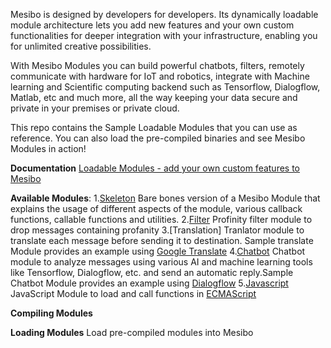 Mesibo is designed by developers for developers. Its dynamically loadable module architecture lets you add new features and your own custom functionalities for deeper integration with your infrastructure, enabling you for unlimited creative possibilities.

With Mesibo Modules you can build powerful chatbots, filters, remotely communicate with hardware for IoT and robotics, integrate with Machine learning and Scientific computing backend such as Tensorflow, Dialogflow, Matlab, etc and much more, all the way keeping your data secure and private in your premises or private cloud.

This repo contains the Sample Loadable Modules that you can use as reference. You can also load the pre-compiled binaries and see Mesibo Modules in action!

**Documentation** [Loadable Modules - add your own custom features to Mesibo](https://mesibo.com/documentation/loadable-modules/)

**Available Modules**:
1.[Skeleton]() Bare bones version of a Mesibo Module that explains the usage of different aspects of the module, various callback functions, callable functions and utilities. 
2.[Filter]() Profinity filter module to drop messages containing profanity
3.[Translation] Tranlator module to translate each message before sending it to destination. Sample translate Module provides an example using [Google Translate](https://cloud.google.com/translate)
4.[Chatbot]() Chatbot module to analyze messages using various AI and machine learning tools like Tensorflow, Dialogflow, etc. and send an automatic reply.Sample Chatbot Module provides an example using [Dialogflow](https://dialogflow.com)
5.[Javascript]() JavaScript Module to load and call functions in [ECMAScript](http://www.ecma-international.org/ecma-262/5.1/)

**Compiling Modules**

**Loading Modules**
Load pre-compiled modules into Mesibo
